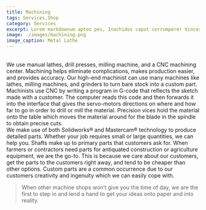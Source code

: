 ```yaml
---
title: Machining
tags: Services,Shop
category: Services
excerpt: Lorem markdownum aptos pes, Inachidos caput corrumpere! Vincere ferocia arva.
image: ./images/machining.png
image_caption: Metal Lathe
---
```

<br>
We use manual lathes, drill presses, milling machine, and a CNC machining center. Machining helps eliminate complications, makes production easier, and provides accuracy. Our high-end machinist can use many machines like lathes, milling machines, and grinders to turn bare stock into a custom part. 
<br>
Machinists use CNC by writing a program in G-code that reflects the sketch made with a customer. The computer reads this code and then forwards it into the interface that gives the servo-motors directions on where and how far to go in order to drill or mill the material. Precision vices hold the material onto the table which moves the material around for the blade in the spindle to obtain precise cuts. 
<br>
We make use of both Solidworks® and Mastercam® technology to produce detailed parts. Whether your job requires small or large quantities, we can help you.
Shafts make up to primary parts that customers ask for. When farmers or contractors need parts for antiquated construction or agriculture equipment, we are the go-to. This is because we care about our customers, get the parts to the customers right away, and tend to be cheaper than other options. Custom parts are a common occurrence due to our customers creativity and ingenuity which we can easily cope with. 

>When other machine shops won’t give you the time of day, we are the first to step in and lend a hand to get your ideas onto paper and into reality.